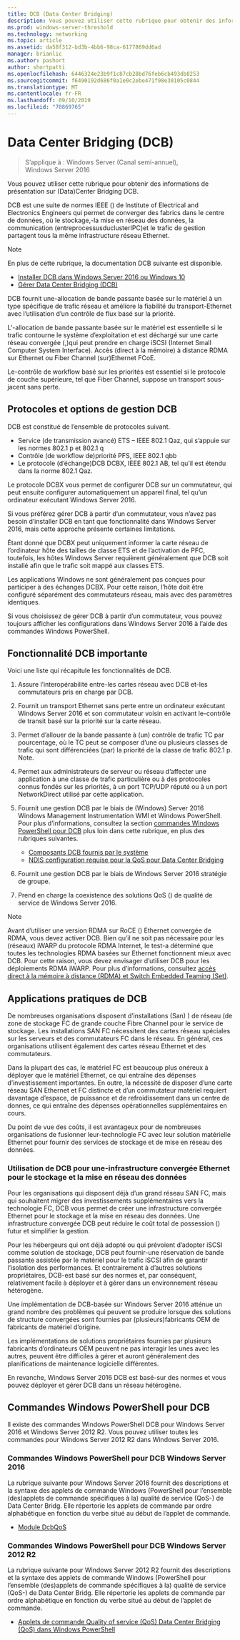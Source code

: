 ```yaml
---
title: DCB (Data Center Bridging)
description: Vous pouvez utiliser cette rubrique pour obtenir des informations de présentation sur Data Center Bridging dans Windows Server 2016.
ms.prod: windows-server-threshold
ms.technology: networking
ms.topic: article
ms.assetid: da58f312-bd3b-4bb6-98ca-6177869dd6ad
manager: brianlic
ms.author: pashort
author: shortpatti
ms.openlocfilehash: 6446324e23b9f1c87cb28bd76feb6cb493db8253
ms.sourcegitcommit: f6490192d686f0a1e0c2ebe471f98e30105c0844
ms.translationtype: MT
ms.contentlocale: fr-FR
ms.lasthandoff: 09/10/2019
ms.locfileid: "70869765"
---
```

# <a name="data-center-bridging-dcb"></a>Data Center Bridging \(DCB\)

>S’applique à : Windows Server (Canal semi-annuel), Windows Server 2016

Vous pouvez utiliser cette rubrique pour obtenir des informations de présentation sur \(Data\)Center Bridging DCB.

DCB est une suite de normes IEEE \(\) de Institute of Electrical and Electronics Engineers qui permet de converger des fabrics dans le centre de données, où le stockage,\-la mise en réseau des données, la communication \(entreprocessusduclusterIPC\)et le trafic de gestion partagent tous la même infrastructure réseau Ethernet.

>[!NOTE]
>En plus de cette rubrique, la documentation DCB suivante est disponible.
>
>- [Installer DCB dans Windows Server 2016 ou Windows 10](dcb-install.md)
>- [Gérer Data Center Bridging (DCB)](dcb-manage.md)

DCB fournit une\-allocation de bande passante basée sur le matériel à un type spécifique de trafic réseau et améliore la fiabilité du transport\-Ethernet avec l’utilisation d’un contrôle de flux basé sur la priorité.

L'\-allocation de bande passante basée sur le matériel est essentielle si le trafic contourne le système d’exploitation et est déchargé sur une carte réseau convergée \(,\)qui peut prendre en charge iSCSI (Internet Small Computer System Interface). Accès \(direct à la mémoire\) à distance RDMA sur Ethernet ou Fiber Channel \(sur\)Ethernet FCoE.

Le\-contrôle de workflow basé sur les priorités est essentiel si le protocole de couche supérieure, tel que Fiber Channel, suppose un transport sous-jacent sans perte.

## <a name="dcb-protocols-and-management-options"></a>Protocoles et options de gestion DCB

DCB est constitué de l’ensemble de protocoles suivant. 

- Service \(de transmission avancé\) ETS – IEEE 802.1 Qaz, qui s’appuie sur les normes 802.1 p et 802.1 q
- Contrôle \(de workflow de\)priorité PFS, IEEE 802.1 qbb 
- Le protocole \(d’échange\)DCB DCBX, IEEE 802.1 AB, tel qu’il est étendu dans la norme 802.1 Qaz.

Le protocole DCBX vous permet de configurer DCB sur un commutateur, qui peut ensuite configurer automatiquement un appareil final, tel qu’un ordinateur exécutant Windows Server 2016.

Si vous préférez gérer DCB à partir d’un commutateur, vous n’avez pas besoin d’installer DCB en tant que fonctionnalité dans Windows Server 2016, mais cette approche présente certaines limitations.

Étant donné que DCBX peut uniquement informer la carte réseau de l’ordinateur hôte des tailles de classe ETS et de l’activation de PFC, toutefois, les hôtes Windows Server requièrent généralement que DCB soit installé afin que le trafic soit mappé aux classes ETS.

Les applications Windows ne sont généralement pas conçues pour participer à des échanges DCBX. Pour cette raison, l’hôte doit être configuré séparément des commutateurs réseau, mais avec des paramètres identiques.

Si vous choisissez de gérer DCB à partir d’un commutateur, vous pouvez toujours afficher les configurations dans Windows Server 2016 à l’aide des commandes Windows PowerShell.

##  <a name="important-dcb-functionality"></a>Fonctionnalité DCB importante

Voici une liste qui récapitule les fonctionnalités de DCB.

1. Assure l’interopérabilité entre\-les cartes réseau avec DCB et\-les commutateurs pris en charge par DCB.

2. Fournit un transport Ethernet sans perte entre un ordinateur exécutant Windows Server 2016 et son commutateur voisin en activant le\-contrôle de transit basé sur la priorité sur la carte réseau.

3. Permet d’allouer de la bande passante à \(un\) contrôle de trafic TC par pourcentage, où le TC peut se composer d’une ou plusieurs classes de trafic qui sont différenciées \(par\) la priorité de la classe de trafic 802.1 p. Note.

4. Permet aux administrateurs de serveur ou réseau d’affecter une application à une classe de trafic particulière ou à des protocoles connus fondés sur les priorités, à un port TCP/UDP réputé ou à un port NetworkDirect utilisé par cette application.

5. Fournit une gestion DCB par le biais de \(Windows\) Server 2016 Windows Management Instrumentation WMI et Windows PowerShell. Pour plus d’informations, consultez la section [commandes Windows PowerShell pour DCB](#bkmk_wps) plus loin dans cette rubrique, en plus des rubriques suivantes.
    - [Composants DCB fournis par le système](https://msdn.microsoft.com/windows/hardware/drivers/network/system-provided-dcb-components)
    - [NDIS configuration requise pour la QoS pour Data Center Bridging](https://msdn.microsoft.com/windows/hardware/drivers/network/ndis-qos-requirements-for-data-center-bridging)

6. Fournit une gestion DCB par le biais de Windows Server 2016 stratégie de groupe.

7. Prend en charge la coexistence des solutions QoS \(\) de qualité de service de Windows Server 2016.

>[!NOTE]
>Avant d’utiliser une version RDMA sur RoCE \(\) Ethernet convergée de RDMA, vous devez activer DCB. Bien qu’il ne soit pas nécessaire pour les \(réseaux\) iWARP du protocole RDMA Internet, le test\-a déterminé que toutes les technologies RDMA basées sur Ethernet fonctionnent mieux avec DCB. Pour cette raison, vous devez envisager d’utiliser DCB pour les déploiements RDMA iWARP. Pour plus d’informations, consultez [accès direct à la mémoire à distance (RDMA) et Switch Embedded Teaming (Set)](../../../virtualization/hyper-v-virtual-switch/RDMA-and-Switch-Embedded-Teaming.md).

##  <a name="practical-applications-of-dcb"></a>Applications pratiques de DCB

De nombreuses organisations disposent d’installations \(San\) \) de réseau \(de zone de stockage FC de grande couche Fibre Channel pour le service de stockage. Les installations SAN FC nécessitent des cartes réseau spéciales sur les serveurs et des commutateurs FC dans le réseau. En général, ces organisations utilisent également des cartes réseau Ethernet et des commutateurs.

Dans la plupart des cas, le matériel FC est beaucoup plus onéreux à déployer que le matériel Ethernet, ce qui entraîne des dépenses d’investissement importantes. En outre, la nécessité de disposer d’une carte réseau SAN Ethernet et FC distincte et d’un commutateur matériel requiert davantage d’espace, de puissance et de refroidissement dans un centre de donnes, ce qui entraîne des dépenses opérationnelles supplémentaires en cours.

Du point de vue des coûts, il est avantageux pour de nombreuses organisations de fusionner leur\-technologie FC avec leur solution matérielle Ethernet pour fournir des services de stockage et de mise en réseau des données.

### <a name="using-dcb-for-an-ethernet-based-converged-fabric-for-storage-and-data-networking"></a>Utilisation de DCB pour une\-infrastructure convergée Ethernet pour le stockage et la mise en réseau des données

Pour les organisations qui disposent déjà d’un grand réseau SAN FC, mais qui souhaitent migrer des investissements supplémentaires vers la technologie FC, DCB vous permet de créer une infrastructure convergée Ethernet pour le stockage et la mise en réseau des données. Une infrastructure convergée DCB peut réduire le coût total de possession \(\) futur et simplifier la gestion.

Pour les hébergeurs qui ont déjà adopté ou qui prévoient d’adopter iSCSI comme solution de stockage, DCB peut fournir\-une réservation de bande passante assistée par le matériel pour le trafic iSCSI afin de garantir l’isolation des performances. Et contrairement à d’autres solutions propriétaires, DCB\-est basé sur des normes et, par conséquent, relativement facile à déployer et à gérer dans un environnement réseau hétérogène.

Une implémentation de DCB\-basée sur Windows Server 2016 atténue un grand nombre des problèmes qui peuvent se produire lorsque des solutions de structure convergées sont fournies par \(plusieurs\)fabricants OEM de fabricants de matériel d’origine.

Les implémentations de solutions propriétaires fournies par plusieurs fabricants d’ordinateurs OEM peuvent ne pas interagir les unes avec les autres, peuvent être difficiles à gérer et auront généralement des planifications de maintenance logicielle différentes. 

En revanche, Windows Server 2016 DCB est basé\-sur des normes et vous pouvez déployer et gérer DCB dans un réseau hétérogène.

## <a name="bkmk_wps"></a>Commandes Windows PowerShell pour DCB

Il existe des commandes Windows PowerShell DCB pour Windows Server 2016 et Windows Server 2012 R2. Vous pouvez utiliser toutes les commandes pour Windows Server 2012 R2 dans Windows Server 2016.

### <a name="windows-server-2016-windows-powershell-commands-for-dcb"></a>Commandes Windows PowerShell pour DCB Windows Server 2016

La rubrique suivante pour Windows Server 2016 fournit des descriptions et la syntaxe des applets de commande Windows \(PowerShell pour l’ensemble \(des\)applets de commande spécifiques à la\) qualité de service (QoS\-) de Data Center Bridg. Elle répertorie les applets de commande par ordre alphabétique en fonction du verbe situé au début de l’applet de commande.

- [Module DcbQoS](https://technet.microsoft.com/itpro/powershell/windows/dcbqos/dcbqos)

### <a name="windows-server-2012-r2-windows-powershell-commands-for-dcb"></a>Commandes Windows PowerShell pour DCB Windows Server 2012 R2

La rubrique suivante pour Windows Server 2012 R2 fournit des descriptions et la syntaxe des applets de commande Windows \(PowerShell pour l’ensemble \(des\)applets de commande spécifiques à la\) qualité de service (QoS\-) de Data Center Bridg. Elle répertorie les applets de commande par ordre alphabétique en fonction du verbe situé au début de l’applet de commande.

- [Applets de commande Quality of service (QoS) Data Center Bridging (QoS) dans Windows PowerShell](https://technet.microsoft.com/library/hh967440.aspx)
